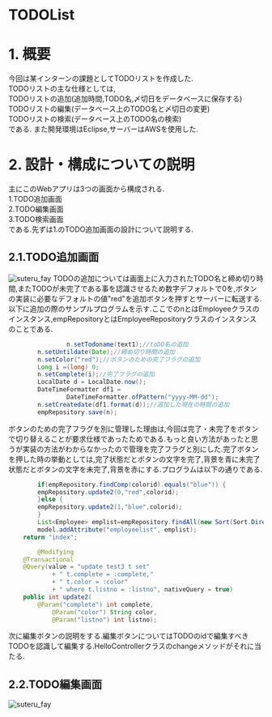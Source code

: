 TODOList
====
# 1. 概要
今回は某インターンの課題としてTODOリストを作成した.<br>
TODOリストの主な仕様としては,<br>
TODOリストの追加(追加時間,TODO名,〆切日をデータベースに保存する)<br>
TODOリストの編集(データベース上のTODO名と〆切日の変更)<br>
TODOリストの検索(データベース上のTODO名の検索)<br>
である.
また開発環境はEclipse,サーバーはAWSを使用した.
# 2. 設計・構成についての説明
主にこのWebアプリは3つの画面から構成される.<br>
1.TODO追加画面<br>
2.TODO編集画面<br>
3.TODO検索画面<br>
である.先ずは1.のTODO追加画面の設計について説明する.<br>
## 2.1.TODO追加画面
![suteru_fay](https://user-images.githubusercontent.com/52820882/62184351-ae2b8780-b398-11e9-8c2a-b372d3467e81.png)
TODOの追加については画面上に入力されたTODO名と締め切り時間,またTODOが未完了である事を認識させるため数字デフォルトで0を,ボタンの実装に必要なデフォルトの値"red"を追加ボタンを押すとサーバーに転送する.以下に追加の際のサンプルプログラムを示す.ここでのnとはEmployeeクラスのインスタンス,empRepositoryとはEmployeeRepositoryクラスのインスタンスのことである.
```java:HelloController.java
                n.setTodoname(text1);//toDO名の追加
		n.setUntildate(Date);//締め切り時間の追加
		n.setColor("red");//ボタンのための完了フラグの追加
		Long i =(long) 0;
		n.setComplete(i);//完了フラグの追加
		LocalDate d = LocalDate.now();
		DateTimeFormatter df1 = 
				DateTimeFormatter.ofPattern("yyyy-MM-dd");
		n.setCreatedate(df1.format(d));//追加した現在の時間の追加
		empRepository.save(n);
```
ボタンのための完了フラグを別に管理した理由は,今回は完了・未完了をボタンで切り替えることが要求仕様であったためである.もっと良い方法があったと思うが実装の方法がわからなかったので管理を完了フラグと別にした.完了ボタンを押した時の挙動としては,完了状態だとボタンの文字を完了,背景を青に未完了状態だとボタンの文字を未完了,背景を赤にする.プログラムは以下の通りである.
```java:HelloController.java
    	if(empRepository.findComp(colorid).equals("blue")) {
    	empRepository.update2(0,"red",colorid);
    	}else {
    	empRepository.update2(1,"blue",colorid);
    	}
    	List<Employee> emplist=empRepository.findAll(new Sort(Sort.Direction.DESC,"id"));
        model.addAttribute("employeelist", emplist);
	return "index";
```
```java:EmployeeRepository.java
    	@Modifying
	@Transactional
	@Query(value = "update test3 t set"
			+ " t.complete = :complete,"
			+ " t.color = :color"
			+ " where t.listno = :listno", nativeQuery = true)
	public int update2(
		@Param("complete") int complete,
    		@Param("color") String color,
    		@Param("listno") int listno);
```
次に編集ボタンの説明をする.編集ボタンについてはTODOのidで編集すべきTODOを認識して編集する.HelloControllerクラスのchangeメソッドがそれに当たる.
## 2.2.TODO編集画面
![suteru_fay](https://user-images.githubusercontent.com/52820882/62186244-817b6e00-b3a0-11e9-9537-f6d2c4c8a5e7.png)
